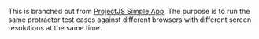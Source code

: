 This is branched out from [ProjectJS Simple App](https://github.com/trongbang86/ProjectJS/tree/simple-app-with-protractor). The purpose is to run the same protractor test cases against different browsers with different screen resolutions at the same time.